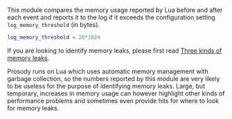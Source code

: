 This module compares the memory usage reported by Lua before and after
each event and reports it to the log if it exceeds the configuration
setting `log_memory_threshold` (in bytes).

``` lua
log_memory_threshold = 20*1024
```

If you are looking to identify memory leaks, please first read [Three
kinds of memory
leaks](https://blog.nelhage.com/post/three-kinds-of-leaks/).

Prosody runs on Lua which uses automatic memory management with garbage
collection, so the numbers reported by this module are very likely to be
useless for the purpose of identifying memory leaks. Large, but
temporary, increases in memory usage can however highlight other kinds
of performance problems and sometimes even provide hits for where to
look for memory leaks.
